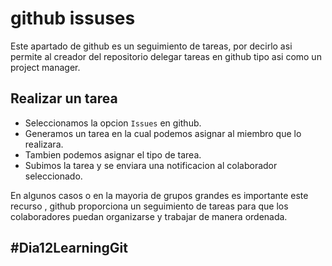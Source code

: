 # github issuses 
Este apartado de github es un seguimiento de tareas, por decirlo asi permite al creador del repositorio delegar tareas en github tipo asi como un project manager.

## Realizar un tarea
- Seleccionamos la opcion ``Issues`` en github.
- Generamos un tarea en la cual podemos asignar al miembro que lo realizara.
- Tambien podemos asignar el tipo de tarea.
- Subimos la tarea y se enviara una notificacion al colaborador seleccionado.

En algunos casos o en la mayoria de grupos grandes es importante este recurso , github proporciona un seguimiento de tareas para que los colaboradores puedan organizarse y trabajar de manera ordenada.

## #Dia12LearningGit
